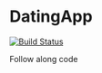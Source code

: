 # DatingApp
[![Build Status](https://dev.azure.com/SatyaMutyalaDeveloper/SatyaMutyalaDeveloper/_apis/build/status/SatyaMutyala.DatingApp?branchName=master)](https://dev.azure.com/SatyaMutyalaDeveloper/SatyaMutyalaDeveloper/_build/latest?definitionId=1&branchName=master)

Follow along code
